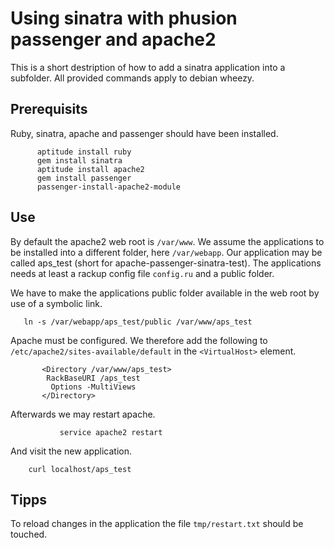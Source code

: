 # Using sinatra with phusion passenger and apache2

This is a short destription of how to add a sinatra application into a subfolder. All provided commands apply to debian wheezy.

## Prerequisits

Ruby, sinatra, apache and passenger should have been installed.
```
      aptitude install ruby
      gem install sinatra
      aptitude install apache2
      gem install passenger
      passenger-install-apache2-module
```

## Use

By default the apache2 web root is `/var/www`. We assume the applications to be installed into a different folder, here `/var/webapp`. Our application may be called aps_test (short for apache-passenger-sinatra-test). The applications needs at least a rackup config file `config.ru` and a public folder.

We have to make the applications public folder available in the web root by use of a symbolic link.
```
   ln -s /var/webapp/aps_test/public /var/www/aps_test
```

Apache must be configured. We therefore add the following to `/etc/apache2/sites-available/default` in the `<VirtualHost>` element.
```
       <Directory /var/www/aps_test>
        RackBaseURI /aps_test
         Options -MultiViews
       </Directory>
```

Afterwards we may restart apache.
```
           service apache2 restart
```

And visit the new application.
```
    curl localhost/aps_test
```

## Tipps

To reload changes in the application the file `tmp/restart.txt` should be touched.
